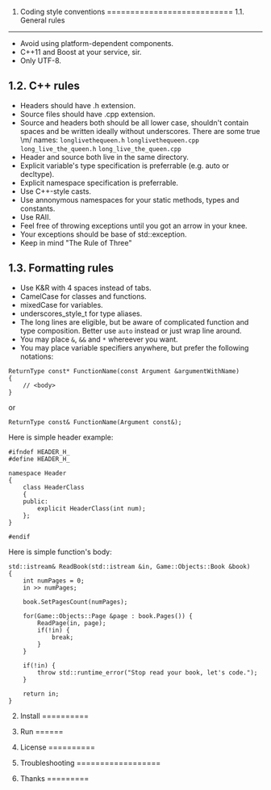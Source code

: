 1. Coding style conventions
===========================
1.1. General rules
-----------------
* Avoid using platform-dependent components.
* C++11 and Boost at your service, sir.
* Only UTF-8.

1.2. C++ rules
--------------
* Headers should have .h extension.
* Source files should have .cpp extension.
* Source and headers both should be all lower case, shouldn't contain spaces and be written ideally without underscores.
There are some true \m/ names:
`longlivethequeen.h`
`longlivethequeen.cpp`
`long_live_the_queen.h`
`long_live_the_queen.cpp`
* Header and source both live in the same directory.
* Explicit variable's type specification is preferrable (e.g. auto or decltype).
* Explicit namespace specification is preferrable.
* Use C++-style casts.
* Use annonymous namespaces for your static methods, types and constants.
* Use RAII.
* Feel free of throwing exceptions until you got an arrow in your knee.
* Your exceptions should be base of std::exception.
* Keep in mind "The Rule of Three"

1.3. Formatting rules
---------------------
* Use K&R with 4 spaces instead of tabs.
* CamelCase for classes and functions.
* mixedCase for variables.
* underscores_style_t for type aliases.
* The long lines are eligible, but be aware of complicated function and type composition. Better use `auto` instead or just wrap line around.
* You may place `&`, `&&` and `*` whereever you want.
* You may place variable specifiers anywhere, but prefer the following notations:
```
ReturnType const* FunctionName(const Argument &argumentWithName)
{
    // <body>
}
```
or
```
ReturnType const& FunctionName(Argument const&);
```

Here is simple header example:
```
#ifndef HEADER_H_
#define HEADER_H_

namespace Header
{
    class HeaderClass
    {
    public:
        explicit HeaderClass(int num);
    };
}

#endif
```
Here is simple function's body:
```
std::istream& ReadBook(std::istream &in, Game::Objects::Book &book)
{
    int numPages = 0;
    in >> numPages;

    book.SetPagesCount(numPages);
    
    for(Game::Objects::Page &page : book.Pages()) {
        ReadPage(in, page);
        if(!in) {
            break;
        }
    }
    
    if(!in) {
        throw std::runtime_error("Stop read your book, let's code.");
    }
    
    return in;
}
```

2. Install
==========

3. Run
======

4. License
==========

5. Troubleshooting
==================

6. Thanks
=========